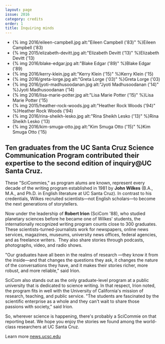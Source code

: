 ```yaml
---
layout: page
issue: 2016
category: credits
order: 1
title: Inquiring minds
---
```


<ul class="contributors-container">
<li>{% img 2016/eileen-campbell.jpg alt:"Eileen Campbell ('83)" %}<span>Eileen Campbell ('83)</span></li>

<li>{% img 2015/elizabeth-devitt.jpg alt:"Elizabeth Devitt ('13)" %}<span>Elizabeth Devitt ('13)</span></li>

<li>{% img 2016/blake-edgar.jpg alt:"Blake Edgar ('89)" %}<span>Blake Edgar ('89)</span></li>

<li>{% img 2016/kerry-klein.jpg alt:"Kerry Klein ('15)" %}<span>Kerry Klein ('15)</span></li>

<li>{% img 2016/greta-lorge.jpg alt:"Greta Lorge ('03)" %}<span>Greta Lorge ('03)</span></li>

<li>{% img 2016/jyoti-madhusoodanan.jpg alt:"Jyoti Madhusoodanan ('14)" %}<span>Jyoti Madhusoodanan ('14)</span></li>

<li>{% img 2016/lisa-marie-potter.jpg alt:"Lisa Marie Potter ('15)" %}<span>Lisa Marie Potter ('15)</span></li>

<li>{% img 2015/heather-rock-woods.jpg alt:"Heather Rock Woods ('94)" %}<span>Heather Rock Woods ('94)</span></li>

<li>{% img 2016/rina-sheikh-lesko.jpg alt:"Rina Sheikh Lesko ('13)" %}<span>Rina Sheikh Lesko ('13)</span></li>

<li>{% img 2016/kim-smuga-otto.jpg alt:"Kim Smuga Otto ('15)" %}<span>Kim Smuga Otto ('15)</span></li>
</ul>

## Ten graduates from the UC Santa Cruz Science Communication Program contributed their expertise to the second edition of inquiry@UC Santa Cruz.

These "SciCommies," as program alums are known, represent every decade of the writing program established in 1981 by **John Wilkes** (B.A., M.A., and Ph.D. in English literature at UC Santa Cruz). In contrast
to his credentials, Wilkes recruited scientists—not English scholars—to become the next generations of storytellers.

Now under the leadership of **Robert Irion** (SciCom '88), who studied planetary sciences before he became one of Wilkes' students, the internationally recognized writing program counts close to 300 graduates. These scientists-turned-journalists work for newspapers, online news services, magazines, museums, university news offices, federal agencies, and as freelance writers.  They also share stories through podcasts, photographs, video, and radio shows.

"Our graduates have all been in the realms of research —they know it from the inside—and that changes the questions they ask, it changes the nature of the conversations they have, and it makes their stories richer, more robust, and more reliable," said Irion.

SciCom also stands out as the only graduate-level program at a public university that is dedicated to science writing. In that respect, Irion noted, the program fits in well with the University of California's mission of research, teaching, and public service. "The students are fascinated by the scientific enterprise as a whole and they can't wait to share those passions with society," said Irion.

So, wherever science is happening, there's probably a SciCommie on that reporting beat. We hope you enjoy the stories we found among the world-class researchers at UC Santa Cruz.

Learn more [news.ucsc.edu](http://news.ucsc.edu)
